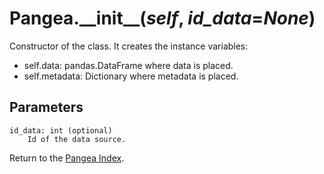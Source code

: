 # Pangea.\_\_init\_\_(*self*, *id_data*=*None*)

Constructor of the class. It creates the instance variables:

* self.data: pandas.DataFrame where data is placed.
* self.metadata: Dictionary where metadata is placed.

## Parameters

    id_data: int (optional)
        Id of the data source.

Return to the [Pangea Index](index_pangea.md).
